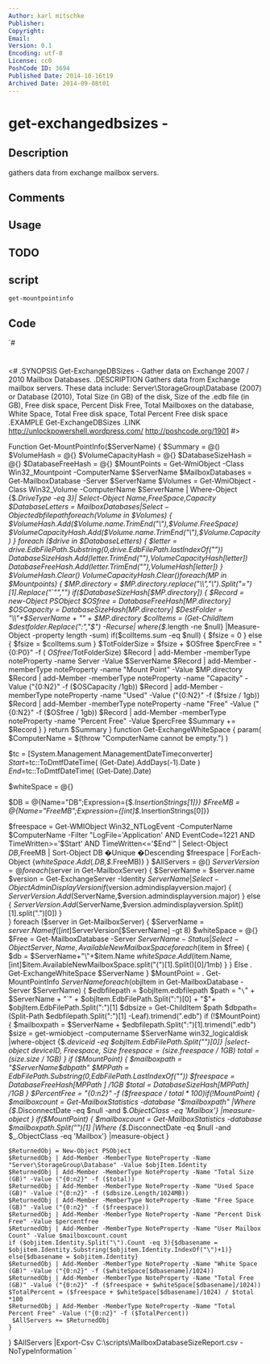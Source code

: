 ```yaml
---
Author: karl mitschke
Publisher: 
Copyright: 
Email: 
Version: 0.1
Encoding: utf-8
License: cc0
PoshCode ID: 3694
Published Date: 2014-10-16t19
Archived Date: 2014-09-08t01
---
```


# get-exchangedbsizes - 

## Description

gathers data from exchange mailbox servers.

## Comments



## Usage



## TODO



## script

`get-mountpointinfo`

## Code

`#
 #
 <#
 .SYNOPSIS
         Get-ExchangeDBSizes - Gather data on Exchange 2007 / 2010 Mailbox Databases.
 .DESCRIPTION
         Gathers data from Exchange mailbox servers.
 		These data include:
 		Server\StorageGroup\Database (2007) or Database (2010),
 		Total Size (in GB) of the disk,
 		Size of the .edb file (in GB),
 		Free disk space,
 		Percent Disk Free,
 		Total Mailboxes on the database,
 		White Space,
 		Total Free disk space,
 		Total Percent Free disk space
 .EXAMPLE
         Get-ExchangeDBSizes 
 .LINK
 		http://unlockpowershell.wordpress.com/
 		http://poshcode.org/1901
 #>
 
  
 Function Get-MountPointInfo($ServerName) { 
 $Summary = @() 
 $VolumeHash = @{}
 $VolumeCapacityHash = @{}
 $DatabaseSizeHash = @{}
 $DatabaseFreeHash = @{}
 $MountPoints = Get-WmiObject -Class Win32_Mountpoint -ComputerName $ServerName
 $MailboxDatabases = Get-MailboxDatabase -Server $ServerName
 $Volumes = Get-WmiObject -Class Win32_Volume -ComputerName $ServerName | Where-Object {$_.DriveType -eq 3}| Select-Object Name,FreeSpace,Capacity 
 $DatabaseLetters = $MailboxDatabases | Select-Object edbfilepath
 foreach ($Volume in $Volumes) {
 $VolumeHash.Add($Volume.name.TrimEnd("\"),$Volume.FreeSpace)
 $VolumeCapacityHash.Add($Volume.name.TrimEnd("\"),$Volume.Capacity)
 }
 foreach ($drive in $DatabaseLetters)
 {
 	$letter = $drive.EdbFilePath.Substring(0,$drive.EdbFilePath.lastIndexOf("\"))
 	$DatabaseSizeHash.Add($letter.TrimEnd("\"),$VolumeCapacityHash[$letter])
 	$DatabaseFreeHash.Add($letter.TrimEnd("\"),$VolumeHash[$letter])
 }
 $VolumeHash.Clear()
 $VolumeCapacityHash.Clear()
 foreach ($MP in $Mountpoints) { 
 $MP.directory = $MP.directory.replace("\\","\").Split("=")[1].Replace("`"","") 
 if($DatabaseSizeHash[$MP.directory])
 {
 $Record = new-Object PSObject
 $OSfree = $DatabaseFreeHash[$MP.directory]
 $OSCapacity = $DatabaseSizeHash[$MP.directory]
 $DestFolder = "\\"+$ServerName + "\" + $MP.directory
 $colItems = (Get-ChildItem $destfolder.Replace(":","$") -Recurse| where{$_.length -ne $null} |Measure-Object -property length -sum) 
 if($colItems.sum -eq $null) { 
 $fsize = 0 
 } else { 
 $fsize = $colItems.sum 
 } 
 $TotFolderSize = $fsize + $OSfree 
 $percFree = "{0:P0}" -f ( $OSfree/$TotFolderSize) 
 $Record | add-Member -memberType noteProperty -name Server -Value $ServerName 
 $Record | add-Member -memberType noteProperty -name "Mount Point" -Value $MP.directory
 $Record | add-Member -memberType noteProperty -name "Capacity" -Value ("{0:N2}" -f ($OSCapacity /1gb))
 $Record | add-Member -memberType noteProperty -name "Used" -Value ("{0:N2}" -f ($fsize / 1gb)) 
 $Record | add-Member -memberType noteProperty -name "Free" -Value ("{0:N2}" -f ($OSfree / 1gb)) 
 $Record | add-Member -memberType noteProperty -name "Percent Free" -Value $percFree 
 $Summary += $Record 
 } 
 } 
 return $Summary 
 } 
 function Get-ExchangeWhiteSpace { 
 param( 
    $ComputerName = $(throw "ComputerName cannot be empty.") 
 )
 
 $tc = [System.Management.ManagementDateTimeconverter] 
 $Start =$tc::ToDmtfDateTime( (Get-Date).AddDays(-1).Date ) 
 $End =$tc::ToDmtfDateTime( (Get-Date).Date) 
 
 $whiteSpace = @{}
 
 $DB = @{Name="DB";Expression={$_.InsertionStrings[1]}} 
 $FreeMB = @{Name="FreeMB";Expression={[int]$_.InsertionStrings[0]}} 
 
 $freespace = Get-WMIObject Win32_NTLogEvent -ComputerName $ComputerName -Filter "LogFile='Application' AND EventCode=1221 AND TimeWritten>='$Start' AND TimeWritten<='$End'" | Select-Object $DB,$FreeMB | Sort-Object DB �Unique �Descending
 $freespace | ForEach-Object {$whiteSpace.Add($_.DB,$_.FreeMB)}
 }
 $AllServers = @()
 $ServerVersion = @{}
 foreach ($server in Get-MailboxServer)
 {
 	$ServerName = $server.name
 	$version = Get-ExchangeServer -Identity $ServerName | Select-Object AdminDisplayVersion
 	if($version.admindisplayversion.major)
 	{
 		$ServerVersion.Add($ServerName,$version.admindisplayversion.major)
 	}
 	else
 	{
 		$ServerVersion.Add($ServerName,$version.admindisplayversion.Split()[1].split(".")[0])
 	}	
 }
 foreach ($server in Get-MailboxServer)
 {
 	$ServerName = $server.Name
 	if ([int]$ServerVersion[$ServerName] -gt 8)
 		$whiteSpace = @{}
 		$Free = Get-MailboxDatabase -Server $ServerName -Status | Select-Object Server,Name,AvailableNewMailboxSpace
 		foreach ($item in $free)
 		{
 			$db = $ServerName+"\"+$item.Name
 			$whiteSpace.Add($item.Name,[int]$item.AvailableNewMailboxSpace.split("(")[1].Split()[0]/1mb)
 		}
 	}
 	Else
 		. Get-ExchangeWhiteSpace $ServerName
 	}
 	$MountPoint = . Get-MountPointInfo $ServerName
 	foreach ($objItem in Get-MailboxDatabase -Server $ServerName)
     {
     $edbfilepath = $objItem.edbfilepath
      $path = "`\`\" + $ServerName + "`\" + $objItem.EdbFilePath.Split(":")[0] + "$"+ $objItem.EdbFilePath.Split(":")[1]
     $dbsize = Get-ChildItem $path
 	$dbpath=(Split-Path $edbfilepath.Split(":")[1] -Leaf).trimend(".edb")
 	if (!$MountPoint)
 	{
 		$mailboxpath = $ServerName + $edbfilepath.Split(":")[1].trimend(".edb")
 		$size = get-wmiobject -computername $ServerName win32_logicaldisk |where-object {$_.deviceid -eq $objItem.EdbFilePath.Split("\")[0]} |select-object deviceID, Freespace, Size
 		$freespace = ($size.freespace / 1GB)
 		$total = ($size.size / 1GB)
 	}
 	if ($MountPoint)
 	{
 		$mailboxpath = "$ServerName\$dbpath"
 		$MPPath = $EdbFilePath.Substring(0,$EdbFilePath.LastIndexOf("\"))
 		$freespace = $DatabaseFreeHash[$MPPath ] /1GB
 		$total = $DatabaseSizeHash[$MPPath] /1GB
 	}
 	$PercentFree = "{0:n2}" -f ($freespace / $total *100)
 	if (!$MountPoint)
 	{
 		$mailboxcount = Get-MailboxStatistics -database "$mailboxpath"  |Where {$_.DisconnectDate -eq $null -and $_.ObjectClass -eq 'Mailbox'} |measure-object
 	}
 	if($MountPoint)
 	{
 		$mailboxcount = Get-MailboxStatistics -database $mailboxpath.Split("\")[1]  |Where {$_.DisconnectDate -eq $null -and $_.ObjectClass -eq 'Mailbox'} |measure-object
 	}
 	
 	$ReturnedObj = New-Object PSObject
 	$ReturnedObj | Add-Member -MemberType NoteProperty -Name "Server\StorageGroup\Database" -Value $objItem.Identity
 	$ReturnedObj | Add-Member -MemberType NoteProperty -Name "Total Size (GB)" -Value ("{0:n2}" -f ($total))
 	$ReturnedObj | Add-Member -MemberType NoteProperty -Name "Used Space (GB)" -Value ("{0:n2}" -f ($dbsize.Length/1024MB))
 	$ReturnedObj | Add-Member -MemberType NoteProperty -Name "Free Space (GB)" -Value ("{0:n2}" -f ($freespace))
 	$ReturnedObj | Add-Member -MemberType NoteProperty -Name "Percent Disk Free" -Value $percentfree
 	$ReturnedObj | Add-Member -MemberType NoteProperty -Name "User Mailbox Count" -Value $mailboxcount.count
 	if ($objitem.Identity.Split("\").Count -eq 3){$dbasename = $objitem.Identity.Substring($objitem.Identity.IndexOf("\")+1)}
 	else{$dbasename = $objitem.Identity}
 	$ReturnedObj | Add-Member -MemberType NoteProperty -Name "White Space (GB)" -Value ("{0:n2}" -f ($whiteSpace[$dbasename]/1024))
 	$ReturnedObj | Add-Member -MemberType NoteProperty -Name "Total Free (GB)" -Value ("{0:n2}" -f ($freespace + $whiteSpace[$dbasename]/1024))
 	$TotalPercent = ($freespace + $whiteSpace[$dbasename]/1024) / $total *100
 	$ReturnedObj | Add-Member -MemberType NoteProperty -Name "Total Percent Free" -Value ("{0:n2}" -f ($TotalPercent))
     $AllServers += $ReturnedObj
 	}
 }
 $AllServers |Export-Csv C:\scripts\MailboxDatabaseSizeReport.csv -NoTypeInformation
`

